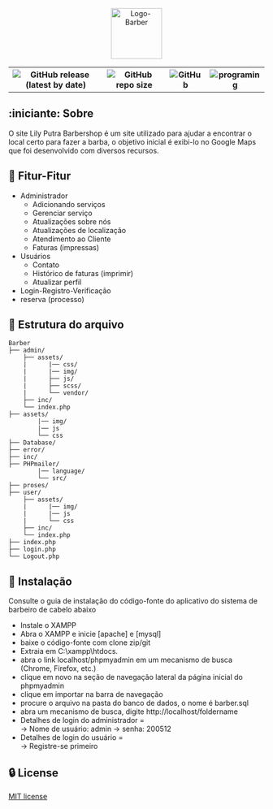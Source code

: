 <p align="center">
  <img src="https://github.com/Denngrh/Barber-ujikom/assets/112230212/83986cfc-2397-42fd-9626-06a9df793476" alt="Logo-Barber" style="width: 100px;">
</p>
   <div align="center">
    <table>
        <th><img alt="GitHub release (latest by date)" src="https://img.shields.io/github/v/release/Denngrh/Barber-ujikom"></th>
        <th><img alt="GitHub repo size" src="https://img.shields.io/github/repo-size/Denngrh/Barber-ujikom"></th>
        <th><img alt="GitHub" src="https://img.shields.io/github/license/Denngrh/Barber-ujikom"></th>
        <th><img src="https://img.shields.io/badge/Programing%20Language-php-blue" alt="programing"></th>
    </table>
   </div>
   
## :iniciante: Sobre
O site Lily Putra Barbershop é um site utilizado para ajudar a encontrar o local certo para fazer a barba, o objetivo inicial é exibi-lo no Google Maps que foi desenvolvido com diversos recursos.
## :ledger: Fitur-Fitur
- Administrador
    - Adicionando serviços
    - Gerenciar serviço
    - Atualizações sobre nós
    - Atualizações de localização
    - Atendimento ao Cliente
    - Faturas (impressas)
- Usuários
    - Contato
    - Histórico de faturas (imprimir)
    - Atualizar perfil
- Login-Registro-Verificação
- reserva (processo)

##  :file_folder: Estrutura do arquivo
```
Barber
├── admin/
    ├── assets/
    |      |── css/
    |      |── img/
    |      ├── js/
    |      ├── scss/ 
    |      └── vendor/
    ├── inc/     
    └── index.php 
├── assets/
        |── img/
        |── js
        └── css
├── Database/
├── error/
├── inc/
├── PHPmailer/
        |── language/
        └── src/
├── proses/
├── user/
    ├── assets/
    |      |── img/
    |      |── js 
    |      └── css
    ├── inc/     
    └── index.php 
├── index.php
├── login.php
└── Logout.php
```
## :electric_plug: Instalação
Consulte o guia de instalação do código-fonte do aplicativo do sistema de barbeiro de cabelo abaixo

- Instale o XAMPP
- Abra o XAMPP e inicie [apache] e [mysql]
- baixe o código-fonte com clone zip/git
- Extraia em C:\xampp\htdocs.
- abra o link localhost/phpmyadmin em um mecanismo de busca (Chrome, Firefox, etc.)
- clique em novo na seção de navegação lateral da página inicial do phpmyadmin
- clique em importar na barra de navegação
- procure o arquivo na pasta do banco de dados, o nome é barber.sql
- abra um mecanismo de busca, digite http://localhost/foldername
- Detalhes de login do administrador = <br>
 -> Nome de usuário: admin
  -> senha: 200512
- Detalhes de login do usuário = <br>
 -> Registre-se primeiro
		
##  :lock: License
[MIT license](https://opensource.org/licenses/MIT)

